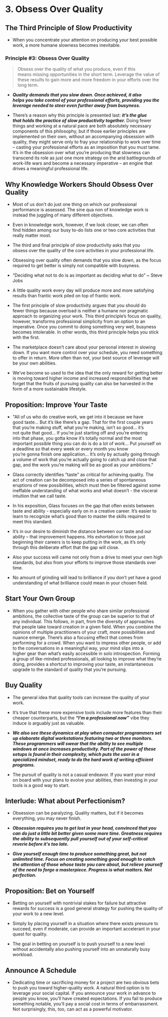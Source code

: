 # 3. Obsess Over Quality

## The Third Principle of Slow Productivity

- When you concentrate your attention on producing your best possible work, a more humane slowness becomes inevitable. 
### Principle #3: Obsess Over Quality 
> Obsess over the quality of what you produce, even if this means missing opportunities in the short term. Leverage the value of these results to gain more and more freedom in your efforts over the long term.

- ***Quality demands that you slow down. Once achieved, it also helps you take control of your professional efforts, providing you the leverage needed to steer even further away from busyness.***

- There’s a reason why this principle is presented last: ***it’s the glue that holds the practice of slow productivity together.*** Doing fewer things and working at a natural pace are both absolutely necessary components of this philosophy, but if those earlier principles are implemented on their own, without an accompanying obsession with quality, they might serve only to fray your relationship to work over time – casting your professional efforts as an imposition that you must tame. It’s in the obsession over what you’re producing that slowness can transcend its role as just one more strategy on the arid battlegrounds of work-life wars and become a necessary imperative – an engine that drives a meaningful professional life.
## Why Knowledge Workers Should Obsess Over Quality

- Most of us don’t do just one thing on which our professional performance is assessed. The sine qua non of knowledge work is instead the juggling of many different objectives.

- Even in knowledge work, however, if we look closer, we can often find hidden among our busy to-do lists one or two core activities that really matter most.

- The third and final principle of slow productivity asks that you obsess over the quality of the core activities in your professional life.

- Obsessing over quality often demands that you slow down, as the focus required to get better is simply not compatible with busyness.

- “Deciding what not to do is as important as deciding what to do” ~ Steve Jobs

- A little quality work every day will produce more and more satisfying results than frantic work piled on top of frantic work.

- The first principle of slow productivity argues that you should do fewer things because overload is neither a humane nor pragmatic approach to organizing your work. This third principle’s focus on quality, however, transforms professional simplicity from an option to an imperative. Once you commit to doing something very well, busyness becomes intolerable. In other words, this third principle helps you stick with the first.

- The marketplace doesn’t care about your personal interest in slowing down. If you want more control over your schedule, you need something to offer in return. More often than not, your best source of leverage will be your own abilities.

- We’ve become so used to the idea that the only reward for getting better is moving toward higher income and increased responsibilities that we forget that the fruits of pursuing quality can also be harvested in the form of a more sustainable lifestyle.
## Proposition: Improve Your Taste 

- "All of us who do creative work, we get into it because we have good taste... But it’s like there’s a gap. That for the first couple years that you’re making stuff, what you’re making, isn’t so good... it’s not quite that good... If you’re just starting off and you’re entering into that phase, you gotta know it’s totally normal and the most important possible thing you can do is do a lot of work... Put yourself on a deadline so that every week or every month you know you’re gonna finish one application... It’s only by actually going through a volume of work that you’re actually going to catch up and close that gap, and the work you’re making will be as good as your ambitions."

- Glass correctly identifies “taste” as critical for achieving quality. The act of creation can be decomposed into a series of spontaneous eruptions of new possibilities, which must then be filtered against some ineffable understanding of what works and what doesn’t - the visceral intuition that we call taste.

- In his exposition, Glass focuses on the gap that often exists between taste and ability - especially early on in a creative career. It’s easier to learn to recognize what’s good than to master the skills required to meet this standard.

- It’s in our desire to diminish the distance between our taste and our ability – that improvement happens. His exhortation to those just beginning their careers is to keep putting in the work, as it’s only through this deliberate effort that the gap will close.

- Also your success will came not only from a drive to meet your own high standards, but also from your efforts to improve those standards over time.

- No amount of grinding will lead to brilliance if you don’t yet have a good understanding of what brilliance could mean in your chosen field.
## Start Your Own Group 

- When you gather with other people who share similar professional ambitions, the collective taste of the group can be superior to that of any individual. This follows, in part, from the diversity of approaches that people take toward creation in a given field. When you combine the opinions of multiple practitioners of your craft, more possibilities and nuance emerge. There’s also a focusing effect that comes from performing for a crowd. When you want to impress other people, or add to the conversations in a meaningful way, your mind slips into a higher gear than what’s easily accessible in solo introspection. Forming a group of like-minded professionals, all looking to improve what they’re doing, provides a shortcut to improving your taste, an instantaneous upgrade to the standard of quality that you’re pursuing.
## Buy Quality

- The general idea that quality tools can increase the quality of your work. 

- It’s true that these more expensive tools include more features than their cheaper counterparts, but the ***“I’m a professional now”*** vibe they induce is arguably just as valuable. 

- ***We also see these dynamics at play when computer programmers set up elaborate digital workstations featuring two or three monitors. These programmers will swear that the ability to see multiple windows at once increases productivity. Part of the power of these setups is found in their complexity, which puts the user in a specialized mindset, ready to do the hard work of writing efficient programs.***

- The pursuit of quality is not a casual endeavor. If you want your mind on board with your plans to evolve your abilities, then investing in your tools is a good way to start.
## Interlude: What about Perfectionism?

- Obsession can be paralyzing. Quality matters, but if it becomes everything, you may never finish.

- ***Obsession requires you to get lost in your head, convinced that you can do just a little bit better given some more time. Greatness requires the ability to subsequently pull yourself out of your self-critical reverie before it’s too late.***

- ***Give yourself enough time to produce something great, but not unlimited time. Focus on creating something good enough to catch the attention of those whose taste you care about, but relieve yourself of the need to forge a masterpiece. Progress is what matters. Not perfection.***
## Proposition: Bet on Yourself

- Betting on yourself with nontrivial stakes for failure but attractive rewards for success is a good general strategy for pushing the quality of your work to a new level.

- Simply by placing yourself in a situation where there exists pressure to succeed, even if moderate, can provide an important accelerant in your quest for quality.

- The goal in betting on yourself is to push yourself to a new level without accidentally also pushing yourself into an unnaturally busy workload.
## Announce A Schedule

- Dedicating time or sacrificing money for a project are two obvious bets to push you toward higher-quality work. A natural third option is to leverage your social capital. If you announce your work in advance to people you know, you’ll have created expectations. If you fail to produce something notable, you’ll pay a social cost in terms of embarrassment. Not surprisingly, this, too, can act as a powerful motivator.